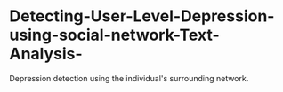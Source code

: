 # Detecting-User-Level-Depression-using-social-network-Text-Analysis-
Depression detection using the individual's surrounding network.

